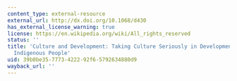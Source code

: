 ```yaml
---
content_type: external-resource
external_url: http://dx.doi.org/10.1068/d430
has_external_license_warning: true
license: https://en.wikipedia.org/wiki/All_rights_reserved
status: ''
title: 'Culture and Development: Taking Culture Seriously in Development for Andean
  Indigenous People'
uid: 39b0be35-7773-4222-92f6-5792634880d9
wayback_url: ''
---
```

